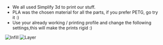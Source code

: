 * We all used Simplify 3d to print our stuff.
* PLA was the chosen material for all the parts, if you prefer PETG, go try it :)
* Use your already working / printing profile and change the following settings,this will make the prints rigid :)

![Infill](https://github.com/SimFeedback/SimFeedback-AC-Servo/blob/master/Docs/S3D_Infill.jpg)
![Layer](https://github.com/SimFeedback/SimFeedback-AC-Servo/blob/master/Docs/S3D_Layer.jpg)